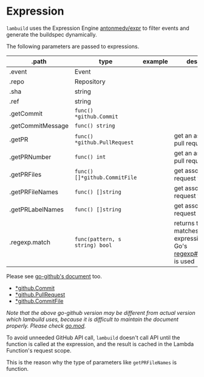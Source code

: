# Expression

`lambuild` uses the Expression Engine [antonmedv/expr](https://github.com/antonmedv/expr) to filter events and generate the buildspec dynamically.

The following parameters are passed to expressions.

.path | type | example | description
--- | --- | --- | ---
.event | Event | |
.repo | Repository | |
.sha | string | |
.ref | string | |
.getCommit | `func() *github.Commit` | |
.getCommitMessage | `func() string` | |
.getPR | `func() *github.PullRequest` | | get an associated pull request
.getPRNumber | `func() int` | | get an associated pull request number
.getPRFiles | `func() []*github.CommitFile` | | get associated pull request files
.getPRFileNames | `func() []string` | | get associated pull request file paths
.getPRLabelNames | `func() []string` | | get associated pull request label names
.regexp.match | `func(pattern, s string) bool` | | returns true if `s` matches the regular expression `pattern`. Go's [regexp#MatchString](https://golang.org/pkg/regexp/#MatchString) is used

Please see [go-github's document](https://pkg.go.dev/github.com/google/go-github/v35/github) too.

* [*github.Commit](https://pkg.go.dev/github.com/google/go-github/v35/github#Commit)
* [*github.PullRequest](https://pkg.go.dev/github.com/google/go-github/v35/github#PullRequest)
* [*github.CommitFile](https://pkg.go.dev/github.com/google/go-github/v35/github#CommitFile)

_Note that the above go-github version may be different from actual version which lambuild uses, because it is difficult to maintain the document properly. Please check [go.mod](../go.mod)._

To avoid unneeded GitHub API call, `lambuild` doesn't call API until the function is called at the expression, and the result is cached in the Lambda Function's request scope.

This is the reason why the type of parameters like `getPRFileNames` is function.
